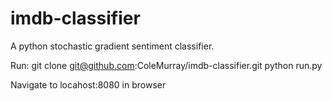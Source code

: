 # imdb-classifier
A python stochastic gradient sentiment classifier.

Run:
git clone git@github.com:ColeMurray/imdb-classifier.git
python run.py

Navigate to locahost:8080 in browser
